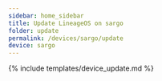 ```yaml
---
sidebar: home_sidebar
title: Update LineageOS on sargo
folder: update
permalink: /devices/sargo/update
device: sargo
---
```

{% include templates/device_update.md %}
